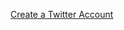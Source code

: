 <!-- Failed: 
[Create a Twitter Account](create-twitter-account.md)
[Create a Twitter Account](create-twitter-account)
[Create a Twitter Account](create-twitter-account/)
-->
[Create a Twitter Account](create-twitter-account)
